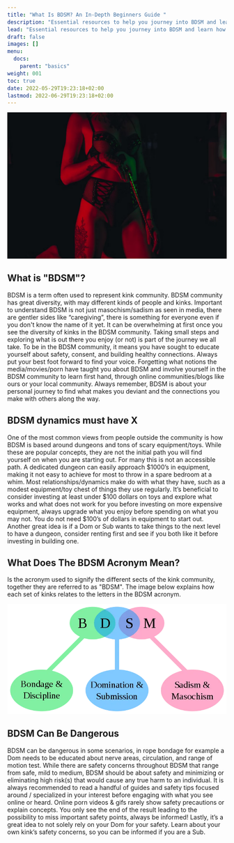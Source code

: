 ```yaml
---
title: "What Is BDSM? An In-Depth Beginners Guide "
description: "Essential resources to help you journey into BDSM and learn how to be safe, confident and educated. BDSM is a personal journey, learn how to start yours here."
lead: "Essential resources to help you journey into BDSM and learn how to be safe, confident and educated. BDSM is a personal journey, learn how to start yours here."
draft: false
images: []
menu:
  docs:
    parent: "basics"
weight: 001
toc: true
date: 2022-05-29T19:23:18+02:00
lastmod: 2022-06-29T19:23:18+02:00
---
```


![Image](Fq9vwU2IkO.webp)

## What is "BDSM"?

BDSM is a term often used to represent kink community. BDSM community has great diversity, with may different kinds of people and kinks. Important to understand BDSM is not just masochism/sadism as seen in media, there are gentler sides like “caregiving”, there is something for everyone even if you don't know the name of it yet. It can be overwhelming at first once you see the diversity of kinks in the BDSM community. Taking small steps and exploring what is out there you enjoy (or not) is part of the journey we all take. To be in the BDSM community, it means you have sought to educate yourself about safety, consent, and building healthy connections. Always put your best foot forward to find your voice. Forgetting what notions the media/movies/porn have taught you about BDSM and involve yourself in the BDSM community to learn first hand, through online communities/blogs like ours or your local community. Always remember, BDSM is about your personal journey to find what makes you deviant and the connections you make with others along the way.

## BDSM dynamics must have X

One of the most common views from people outside the community is how BDSM is based around dungeons and tons of scary equipment/toys. While these are popular concepts, they are not the initial path you will find yourself on when you are starting out. For many this is not an accessible path. A dedicated dungeon can easily approach $1000’s in equipment, making it not easy to achieve for most to throw in a spare bedroom at a whim. Most relationships/dynamics make do with what they have, such as a modest equipment/toy chest of things they use regularly. It’s beneficial to consider investing at least under $100 dollars on toys and explore what works and what does not work for you before investing on more expensive equipment, always upgrade what you enjoy before spending on what you may not. You do not need $100’s of dollars in equipment to start out. Another great idea is if a Dom or Sub wants to take things to the next level to have a dungeon, consider renting first and see if you both like it before investing in building one.

## What Does The BDSM Acronym Mean?

Is the acronym used to signify the different sects of the kink community, together they are referred to as "BDSM". The image below explains how each set of kinks relates to the letters in the BDSM acronym.

![Image alt text](./doc-BDSM-acronym.webp)

## BDSM Can Be Dangerous

BDSM can be dangerous in some scenarios, in rope bondage for example a Dom needs to be educated about nerve areas, circulation, and range of motion test. While there are safety concerns throughout BDSM that range from safe, mild to medium, BDSM should be about safety and minimizing or eliminating high risk(s) that would cause any true harm to an individual. It is always recommended to read a handful of guides and safety tips focused around / specialized in your interest before engaging with what you see online or heard. Online porn videos & gifs rarely show safety precautions or explain concepts. You only see the end of the result leading to the possibility to miss important safety points, always be informed! Lastly, it’s a great idea to not solely rely on your Dom for your safety. Learn about your own kink’s safety concerns, so you can be informed if you are a Sub.